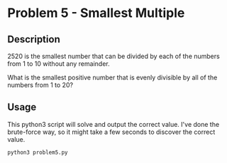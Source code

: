 # Problem 5 - Smallest Multiple

## Description

2520 is the smallest number that can be divided by each of the numbers from 1 to 10 without any remainder.

What is the smallest positive number that is evenly divisible by all of the numbers from 1 to 20?

## Usage

This python3 script will solve and output the correct value. I've done the brute-force way, so it might take a few seconds to discover the correct value.

```bash
python3 problem5.py
```